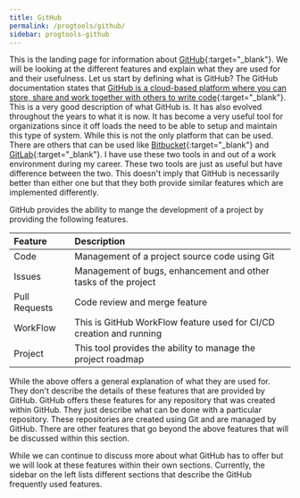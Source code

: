 ```yaml
---
title: GitHub
permalink: /progtools/github/
sidebar: progtools-github
---
```


This is the landing page for information about [GitHub](https://www.github.com){:target="_blank"}.  We will be looking at
the different features and explain what they are used for and their usefulness.  Let us start by defining what is GitHub?
The GitHub documentation states that [GitHub is a cloud-based platform where you can store, share and work together with
others to write code](https://docs.github.com/en/get-started/start-your-journey/about-github-and-git){:target="_blank"}.
This is a very good description of what GitHub is.  It has also evolved throughout the years to what it is now.  It has
become a very useful tool for organizations since it off loads the need to be able to setup and maintain this type of
system.  While this is not the only platform that can be used.  There are others that can be used like
[Bitbucket](https://bitbucket.org){:target="_blank"} and [GitLab](https://about.gitlab.com/){:target="_blank"}.  I have
use these two tools in and out of a work environment during my career.  These two tools are just as useful but have
difference between the two.  This doesn't imply that GitHub is necessarily better than either one but that they both
provide similar features which are implemented differently.

GitHub provides the ability to mange the development of a project by providing the following features.

| Feature | Description |
| :-- | :-- |
| Code | Management of a project source code using Git |
| Issues | Management of bugs, enhancement and other tasks of the project |
| Pull Requests | Code review and merge feature |
| WorkFlow | This is GitHub WorkFlow feature used for CI/CD creation and running |
| Project | This tool provides the ability to manage the project roadmap |

While the above offers a general explanation of what they are used for.  They don't describe the details of these
features that are provided by GitHub.  GitHub offers these features for any repository that was created within GitHub.
They just describe what can be done with a particular repository.  These repositories are created using Git and are
managed by GitHub.  There are other features that go beyond the above features that will be discussed within this section.

While we can continue to discuss more about what GitHub has to offer but we will look at these features within their own
sections.  Currently, the sidebar on the left lists different sections that describe the GitHub frequently used features.
